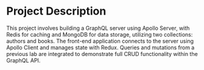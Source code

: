 # Project Description
This project involves building a GraphQL server using Apollo Server, with Redis for caching and MongoDB for data storage, utilizing two collections: authors and books. The front-end application connects to the server using Apollo Client and manages state with Redux. Queries and mutations from a previous lab are integrated to demonstrate full CRUD functionality within the GraphQL API.
